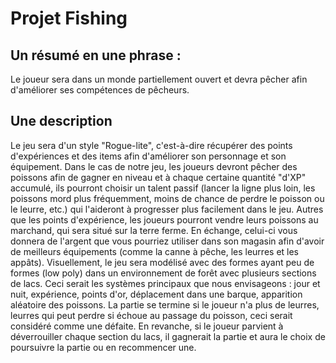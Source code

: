 # Projet Fishing 

## Un résumé en une phrase :
Le joueur sera dans un monde partiellement ouvert et devra pêcher afin d'améliorer ses compétences de pêcheurs.

## Une description 
Le jeu sera d'un style "Rogue-lite", c'est-à-dire récupérer des points d'expériences et des items afin d'améliorer son personnage et son équipement. Dans le cas de notre jeu, les joueurs devront pêcher des poissons afin de gagner en niveau et à chaque certaine quantité "d'XP" accumulé, ils pourront choisir un talent passif (lancer la ligne plus loin, les poissons mord plus fréquemment, moins de chance de perdre le poisson ou le leurre, etc.) qui l'aideront à progresser plus facilement dans le jeu. Autres que les points d'expérience, les joueurs pourront vendre leurs poissons au marchand, qui sera situé sur la terre ferme. En échange, celui-ci vous donnera de l'argent que vous pourriez utiliser dans son magasin afin d'avoir de meilleurs équipements (comme la canne à pêche, les leurres et les appâts). Visuellement, le jeu sera modélisé avec des formes ayant peu de formes (low poly) dans un environnement de forêt avec plusieurs sections de lacs. Ceci serait les systèmes principaux que nous envisageons : jour et nuit, expérience, points d'or, déplacement dans une barque, apparition aléatoire des poissons.
La partie se termine si le joueur n'a plus de leurres, leurres qui peut perdre si échoue au passage du poisson, ceci serait considéré comme une défaite. En revanche, si le joueur parvient à déverrouiller chaque section du lacs, il gagnerait la partie et aura le choix de poursuivre la partie ou en recommencer une.
